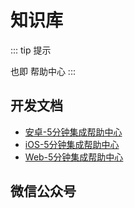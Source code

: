 # 知识库

::: tip 提示

也即 帮助中心
:::

## 开发文档

* [安卓-5分钟集成帮助中心](https://github.com/xiaper/android/tree/master/helpcenter)
* [iOS-5分钟集成帮助中心](https://github.com/xiaper/ios/tree/master/helpcenter)
* [Web-5分钟集成帮助中心](https://github.com/xiaper/web/tree/master/support)

## 微信公众号

<!-- <img :src="$withBase('/image/qrcode_xiaperio_430.jpg')" style="width:250px;"/> -->

<!-- ## 参考 -->

